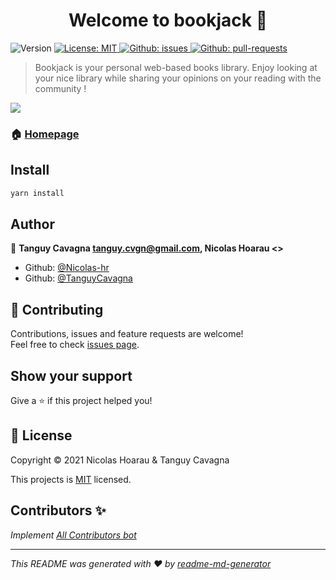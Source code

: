 <h1 align="center">Welcome to bookjack 👋</h1>
<p>
  <img alt="Version" src="https://img.shields.io/badge/version-0.1-blue.svg?cacheSeconds=2592000" />
  <a href="#" target="_blank">
    <img alt="License: MIT" src="https://img.shields.io/badge/License-MIT-yellow.svg" />
  </a>
  <a href="https://GitHub.com/Nicolas-hr/BookJack/issues/" target="blank">
    <img alt="Github: issues" src="https://img.shields.io/github/issues/Nicolas-hr/BookJack.svg" />
  </a>
  <a href="https://GitHub.com/Nicolas-hr/BookJack/pulls/" target="blank">
    <img alt="Github: pull-requests" src="https://img.shields.io/github/issues-pr/Nicolas-hr/BookJack.svg" />
  </a>
</p>

> Bookjack is your personal web-based books library. Enjoy looking at your nice library while sharing your opinions on your reading with the community !

![](https://i.ibb.co/zmGZLQd/image-2.png)

### 🏠 [Homepage](https://bookjack.ch)

## Install

```sh
yarn install
```

## Author

👤 **Tanguy Cavagna <tanguy.cvgn@gmail.com>, Nicolas Hoarau <>**

- Github: [@Nicolas-hr](https://github.com/Nicolas-hr)
- Github: [@TanguyCavagna](https://github.com/TanguyCavagna)

## 🤝 Contributing

Contributions, issues and feature requests are welcome!<br />Feel free to check [issues page](https://github.com/Nicolas-hr/BookJack/issues).

## Show your support

Give a ⭐️ if this project helped you!

## 📝 License

Copyright &copy; 2021 Nicolas Hoarau & Tanguy Cavagna

This projects is [MIT](https://github.com/Nicolas-hr/BookJack/blob/main/LICENSE) licensed.

## Contributors ✨

_Implement [All Contributors bot](https://allcontributors.org/docs/en/bot/overview)_

---

_This README was generated with ❤️ by [readme-md-generator](https://github.com/kefranabg/readme-md-generator)_
